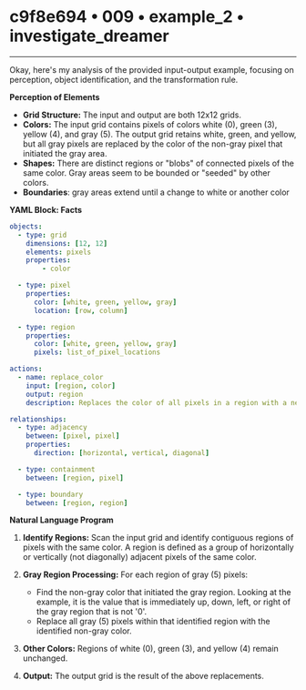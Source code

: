 # c9f8e694 • 009 • example_2 • investigate_dreamer

---
Okay, here's my analysis of the provided input-output example, focusing on perception, object identification, and the transformation rule.

**Perception of Elements**

*   **Grid Structure:** The input and output are both 12x12 grids.
*   **Colors:** The input grid contains pixels of colors white (0), green (3), yellow (4), and gray (5). The output grid retains white, green, and yellow, but all gray pixels are replaced by the color of the non-gray pixel that initiated the gray area.
*   **Shapes:** There are distinct regions or "blobs" of connected pixels of the same color. Gray areas seem to be bounded or "seeded" by other colors.
* **Boundaries**: gray areas extend until a change to white or another color

**YAML Block: Facts**



```yaml
objects:
  - type: grid
    dimensions: [12, 12]
    elements: pixels
    properties:
        - color

  - type: pixel
    properties:
      color: [white, green, yellow, gray]
      location: [row, column]

  - type: region
    properties:
      color: [white, green, yellow, gray]
      pixels: list_of_pixel_locations

actions:
  - name: replace_color
    input: [region, color]
    output: region
    description: Replaces the color of all pixels in a region with a new color.

relationships:
  - type: adjacency
    between: [pixel, pixel]
    properties:
      direction: [horizontal, vertical, diagonal]

  - type: containment
    between: [region, pixel]

  - type: boundary
    between: [region, region]

```



**Natural Language Program**

1.  **Identify Regions:** Scan the input grid and identify contiguous regions of pixels with the same color. A region is defined as a group of horizontally or vertically (not diagonally) adjacent pixels of the same color.

2.  **Gray Region Processing:** For each region of gray (5) pixels:
    *   Find the non-gray color that initiated the gray region. Looking at the example, it is the value that is immediately up, down, left, or right of the gray region that is not '0'.
    *   Replace all gray (5) pixels within that identified region with the identified non-gray color.

3.  **Other Colors:** Regions of white (0), green (3), and yellow (4) remain unchanged.

4.  **Output:** The output grid is the result of the above replacements.

